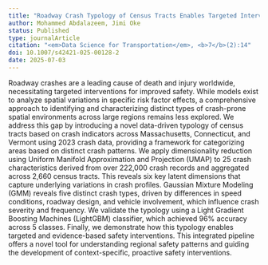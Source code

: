 ```yaml
---
title: "Roadway Crash Typology of Census Tracts Enables Targeted Interventions via Interpretable Machine Learning"
author: Mohammed Abdalazeem, Jimi Oke
status: Published
type: journalArticle
citation: "<em>Data Science for Transportation</em>, <b>7</b>(2):14"
doi: 10.1007/s42421-025-00128-2
date: 2025-07-03
---
```



Roadway crashes are a leading cause of death and injury worldwide, necessitating targeted interventions for improved safety. While models exist to analyze spatial variations in specific risk factor effects, a comprehensive approach to identifying and characterizing distinct types of crash-prone spatial environments across large regions remains less explored. We address this gap by introducing a novel data-driven typology of census tracts based on crash indicators across Massachusetts, Connecticut, and Vermont using 2023 crash data, providing a framework for categorizing areas based on distinct crash patterns. We apply dimensionality reduction using Uniform Manifold Approximation and Projection (UMAP) to 25 crash characteristics derived from over 222,000 crash records and aggregated across 2,660 census tracts. This reveals six key latent dimensions that capture underlying variations in crash profiles. Gaussian Mixture Modeling (GMM) reveals five distinct crash types, driven by differences in speed conditions, roadway design, and vehicle involvement, which influence crash severity and frequency. We validate the typology using a Light Gradient Boosting Machines (LightGBM) classifier, which achieved 96% accuracy across 5 classes. Finally, we demonstrate how this typology enables targeted and evidence-based safety interventions. This integrated pipeline offers a novel tool for understanding regional safety patterns and guiding the development of context-specific, proactive safety interventions.
